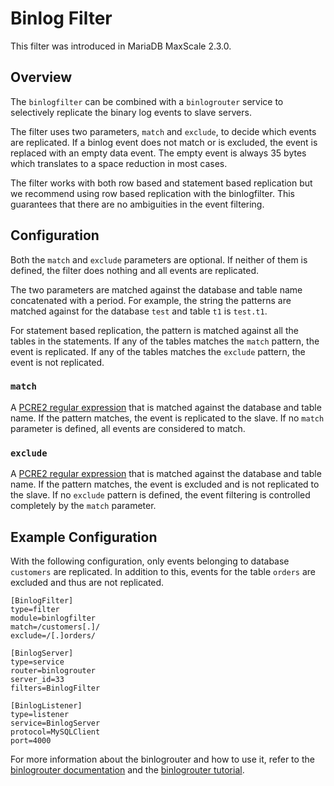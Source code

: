 # Binlog Filter

This filter was introduced in MariaDB MaxScale 2.3.0.

## Overview

The `binlogfilter` can be combined with a `binlogrouter` service to selectively
replicate the binary log events to slave servers.

The filter uses two parameters, `match` and `exclude`, to decide which events
are replicated. If a binlog event does not match or is excluded, the event is
replaced with an empty data event. The empty event is always 35 bytes which
translates to a space reduction in most cases.

The filter works with both row based and statement based replication but we
recommend using row based replication with the binlogfilter. This guarantees
that there are no ambiguities in the event filtering.

## Configuration

Both the `match` and `exclude` parameters are optional. If neither of them is
defined, the filter does nothing and all events are replicated.

The two parameters are matched against the database and table name concatenated
with a period.  For example, the string the patterns are matched against for the
database `test` and table `t1` is `test.t1`.

For statement based replication, the pattern is matched against all the tables
in the statements. If any of the tables matches the `match` pattern, the event
is replicated. If any of the tables matches the `exclude` pattern, the event is
not replicated.


### `match`

A [PCRE2 regular expression](../Getting-Started/Configuration-Guide.md#regular-expressions)
that is matched against the database and table name. If the pattern matches, the
event is replicated to the slave. If no `match` parameter is defined, all events
are considered to match.

### `exclude`

A [PCRE2 regular expression](../Getting-Started/Configuration-Guide.md#regular-expressions)
that is matched against the database and table name. If the pattern matches, the
event is excluded and is not replicated to the slave. If no `exclude` pattern is
defined, the event filtering is controlled completely by the `match` parameter.

## Example Configuration

With the following configuration, only events belonging to database `customers`
are replicated. In addition to this, events for the table `orders` are excluded
and thus are not replicated.

```
[BinlogFilter]
type=filter
module=binlogfilter
match=/customers[.]/
exclude=/[.]orders/

[BinlogServer]
type=service
router=binlogrouter
server_id=33
filters=BinlogFilter

[BinlogListener]
type=listener
service=BinlogServer
protocol=MySQLClient
port=4000
```

For more information about the binlogrouter and how to use it, refer to the
[binlogrouter documentation](../Routers/Binlogrouter.md) and the
[binlogrouter tutorial](../Tutorials/Replication-Proxy-Binlog-Router-Tutorial.md).
